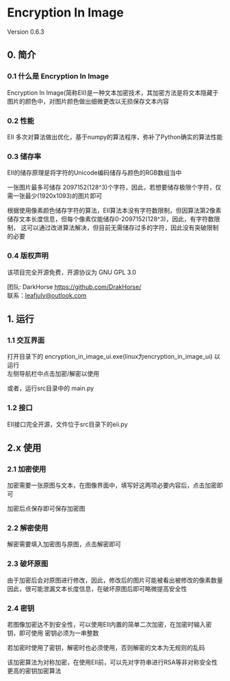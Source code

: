 # Encryption In Image
Version 0.6.3

## 0. 简介
### 0.1 什么是 Encryption In Image
Encryption In Image(简称EII)是一种文本加密技术，其加密方法是将文本隐藏于图片的颜色中，对图片颜色做出细微更改以无损保存文本内容

### 0.2 性能
EII 多次对算法做出优化，基于numpy的算法程序，弥补了Python确实的算法性能

### 0.3 储存率
EII的储存原理是将字符的Unicode编码储存与颜色的RGB数组当中

一张图片最多可储存 2097152(128^3)个字符，因此，若想要储存极限个字符，仅需一张最少(1920x1093)的图片即可

根据使用像素颜色储存字符的算法，EII算法本没有字符数限制，但因算法第2像素储存文本长度信息，但每个像素仅能储存0-2097152(128^3)，因此，有字符数限制，
这可以通过改进算法解决，但目前无需储存过多的字符，因此没有突破限制的必要

### 0.4 版权声明
该项目完全开源免费，开源协议为 GNU GPL 3.0

团队: DarkHorse  https://github.com/DrakHorse/ \
联系：leafjuly@outlook.com

## 1. 运行
### 1.1 交互界面
打开目录下的 encryption_in_image_ui.exe(linux为encryption_in_image_ui) 以运行\
左侧导航栏中点击加密/解密以使用

或者，运行src目录中的 main.py

### 1.2 接口
EII接口完全开源，文件位于src目录下的eii.py

## 2.x 使用
### 2.1 加密使用
加密需要一张原图与文本，在图像界面中，填写好这两项必要内容后，点击加密即可

加密后点保存即可保存加密图

### 2.2 解密使用
解密需要填入加密图与原图，点击解密即可

### 2.3 破坏原图
由于加密后会对原图进行修改，因此，修改后的图片可能被看出被修改的像素数量
因此，很可能泄漏文本长度信息，在破坏原图后即可略微提高安全性

### 2.4 密钥
若图像加密达不到安全性，可以使用EII内置的简单二次加密，在加密时输入密钥，即可使用
密钥必须为一串整数

若加密时使用了密钥，解密时也必须使用，否则解密的文本为无规则的乱码

该加密算法为对称加密，在使用EII前，可以先对字符串进行RSA等非对称安全性更高的密钥加密算法
